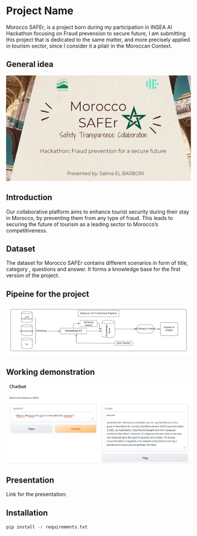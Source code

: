 # Project Name

Morocco SAFEr, is a project born  during my participation in INSEA AI Hackathon focusing on Fraud prevension to secure future, I am submitting this project that is dedicated to the same matter, and more precisely applied in tourism sector, since I consider it a pilalr in the Moroccan Context.

## General idea

<img src="./assets/Cover.PNG" alt="cover" title="cover">

## Introduction

Our collaborative platform aims to enhance tourist security during their stay in Morocco, by preventing them from any type of fraud. This leads to securing the future of tourism as a leading sector to Morocco’s competitiveness.

## Dataset

The dataset for Morocco SAFEr contains different scenarios in form of title, category , questions and answer. It forms a knowledge base for the first version of the project.

## Pipeine for the project
<img src="./assets/projectPipeline.png" alt="pipeline" title="pipeline">

## Working demonstration
<img src="./assets/WorkingDemo.PNG" alt="demo" title="demo">

## Presentation

Link for the presentation: 



## Installation

```bash
pip install -r requirements.txt
